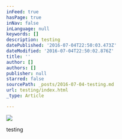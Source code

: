 ```yaml
---
inFeed: true
hasPage: true
inNav: false
inLanguage: null
keywords: []
description: testing
datePublished: '2016-07-04T22:50:03.473Z'
dateModified: '2016-07-04T22:50:02.876Z'
title: ''
author: []
authors: []
publisher: null
starred: false
sourcePath: _posts/2016-07-04-testing.md
url: testing/index.html
_type: Article

---
```

![](https://the-grid-user-content.s3-us-west-2.amazonaws.com/a5f2d599-233a-4201-b931-6ca2543051ae.jpg)

testing